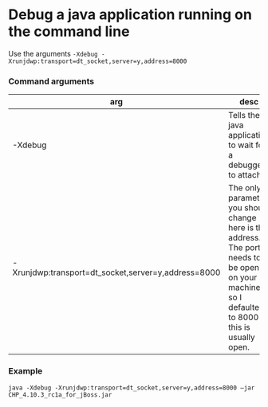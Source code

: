 # Debug a java application running on the command line

Use the arguments `-Xdebug -Xrunjdwp:transport=dt_socket,server=y,address=8000`

### Command arguments
|arg|desc|
|---|---|
|-Xdebug|Tells the java application to wait for a debugger to attach.|
|-Xrunjdwp:transport=dt_socket,server=y,address=8000|The only parameter you should change here is the address. The port needs to be open on your machine so I defaulted to 8000 as this is usually open.|

### Example
```
java -Xdebug -Xrunjdwp:transport=dt_socket,server=y,address=8000 –jar CHP_4.10.3_rc1a_for_jBoss.jar
```